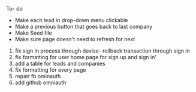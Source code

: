To- do
- Make each lead in drop-down menu clickable
- Make a previous button that goes back to last company
- Make Seed file
- Make sure page doesn't need to refresh for next


1. fix sign in process through devise- rollback transaction through sign in
2. fix formatting for user home page for sign up and sign in'
3. add a table for leads and companies
4. fix formatting for every page
5. repair fb ominauth
6. add github omniauth
